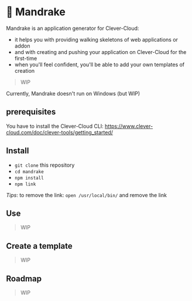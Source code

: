 # 🎩 Mandrake

Mandrake is an application generator for Clever-Cloud:

- it helps you with providing walking skeletons of web applications or addon
- and with creating and pushing your application on Clever-Cloud for the first-time
- when you'll feel confident, you'll be able to add your own templates of creation

> WIP

Currently, Mandrake doesn't run on Windows (but WIP)

## prerequisites

You have to install the Clever-Cloud CLI: https://www.clever-cloud.com/doc/clever-tools/getting_started/

## Install

- `git clone` this repository
- `cd mandrake`
- `npm install`
- `npm link`

*Tips*: to remove the link: `open /usr/local/bin/` and remove the link

## Use

> WIP

## Create a template

> WIP

## Roadmap

> WIP

